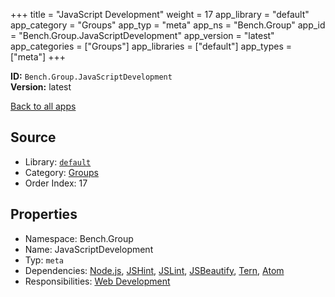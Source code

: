﻿+++
title = "JavaScript Development"
weight = 17
app_library = "default"
app_category = "Groups"
app_typ = "meta"
app_ns = "Bench.Group"
app_id = "Bench.Group.JavaScriptDevelopment"
app_version = "latest"
app_categories = ["Groups"]
app_libraries = ["default"]
app_types = ["meta"]
+++

**ID:** `Bench.Group.JavaScriptDevelopment`  
**Version:** latest  
<!--more-->

[Back to all apps](/apps/)

## Source

* Library: [`default`](/app_libraries/default)
* Category: [Groups](/app_categories/groups)
* Order Index: 17

## Properties

* Namespace: Bench.Group
* Name: JavaScriptDevelopment
* Typ: `meta`
* Dependencies: [Node.js](/apps/Bench.Node), [JSHint](/apps/Bench.JSHint), [JSLint](/apps/Bench.JSLint), [JSBeautify](/apps/Bench.JSBeautify), [Tern](/apps/Bench.Tern), [Atom](/apps/Bench.Atom)
* Responsibilities: [Web Development](/apps/Bench.Group.WebDevelopment)

